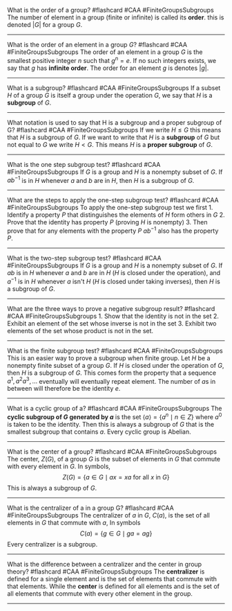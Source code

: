 What is the order of a group? #flashcard #CAA #FiniteGroupsSubgroups
	The number of element in a group (finite or infinite) is called its **order**. this is denoted $|G|$ for a group $G$.

---
What is the order of an element in a group $G$? #flashcard #CAA #FiniteGroupsSubgroups 
	The order of an element in a group $G$ is the smallest positive integer $n$ such that $g^n=e$. If no such integers exists, we say that $g$ has **infinite order**. The order for an element $g$ is denotes $|g|$.

---
What is a subgroup? #flashcard #CAA #FiniteGroupsSubgroups 
	If a subset $H$ of a group $G$ is itself a group under the operation $G$, we say that $H$ is a **subgroup** of $G$.

---
What notation is used to say that H is a subgroup and a proper subgroup of G? #flashcard #CAA #FiniteGroupsSubgroups 
	If we write $H\le G$ this means that $H$ is a subgroup of $G$. If we want to write that $H$ is a **subgroup** of $G$ but not equal to $G$ we write $H<G$. This means $H$ is a **proper subgroup** of $G$.

---
What is the one step subgroup test? #flashcard #CAA #FiniteGroupsSubgroups 
	If $G$ is a group and $H$ is a nonempty subset of $G$. If $ab^{-1}$ is in $H$ whenever $a$ and $b$ are in $H$, then $H$ is a subgroup of $G$.

---
What are the steps to apply the one-step subgroup test? #flashcard #CAA #FiniteGroupsSubgroups 
	To apply the one-step subgroup test we first 
		1. Identify a property $P$ that distinguishes the elements of $H$ form others in $G$
		2. Prove that the identity has property $P$ (proving $H$ is nonempty)
		3. Then prove that for any elements with the property $P$ $ab^{-1}$ also has the property $P$.

---
What is the two-step subgroup test? #flashcard #CAA #FiniteGroupsSubgroups 
	If $G$ is a group and $H$ is a nonempty subset of $G$. If $ab$ is in $H$ whenever $a$ and $b$ are in $H$ ($H$ is closed under the operation), and $a^{-1}$ is in $H$ whenever $a$ isn't $H$ ($H$ is closed under taking inverses), then $H$ is a subgroup of $G$.

---
What are the three ways to prove a negative subgroup result? #flashcard #CAA #FiniteGroupsSubgroups 
	1. Show that the identity is not in the set
	2. Exhibit an element of the set whose inverse is not in the set
	3. Exhibit two elements of the set whose product is not in the set.

---
What is the finite subgroup test? #flashcard #CAA #FiniteGroupsSubgroups 
	This is an easier way to prove a subgroup when finite group. Let $H$ be a nonempty finite subset of a group $G$. If $H$ is closed under the operation of $G$, then $H$ is a subgroup of $G$. This comes form the property that a sequence $a^1,a^2a^3,...$ eventually will eventually repeat element. The number of $a$s in between will therefore be the identity $e$.

---
What is a cyclic group of a? #flashcard #CAA #FiniteGroupsSubgroups 
	The **cyclic subgroup of $G$ generated by $a$** is the set $\langle a\rangle=\{a^n\mid n\in Z\}$ where $a^0$ is taken to be the identity.  Then this is always a subgroup of $G$ that is the smallest subgroup that contains $a$. Every cyclic group is Abelian.

---
What is the center of a group? #flashcard #CAA #FiniteGroupsSubgroups 
	The center, $Z(G)$, of a group $G$ is the subset of elements in $G$ that commute with every element in $G$. In symbols, $$Z(G)=\{a\in G\mid ax=xa \text{ for all $x$ in $G$}\}$$This is always a subgroup of $G$.

---
What is the centralizer of a in a group G? #flashcard #CAA #FiniteGroupsSubgroups 
	The centralizer of $a$ in $G$, $C(a)$, is the set of all elements in $G$ that commute with $a$, In symbols $$C(a)=\{g\in G\mid ga=ag\}$$Every centralizer is a subgroup.

---
What is the difference between a centralizer and the center in group theory? #flashcard #CAA #FiniteGroupsSubgroups 
	The **centralizer** is defined for a single element and is the set of elements that commute with that elements. While the **center** is defined for all elements and is the set of all elements that commute with every other element in the group.

---
